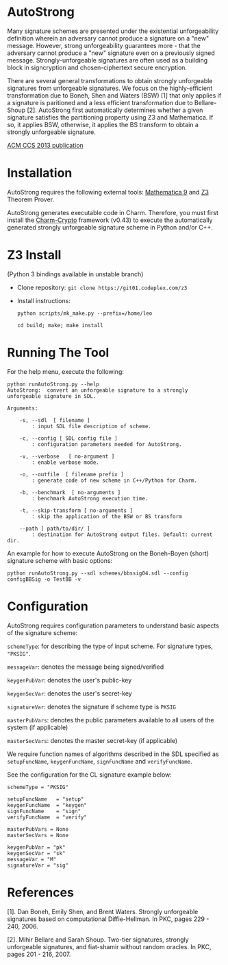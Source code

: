 AutoStrong
===========

Many signature schemes are presented under the existential unforgeability definition wherein an adversary cannot produce a signature on a "new" message. However, strong unforgeability guarantees more - that the adversary cannot produce a "new" signature even on a previously signed message. Strongly-unforgeable signatures are often used as a building block in signcryption and chosen-ciphertext secure encryption. 

There are several general transformations to obtain strongly unforgeable signatures from unforgeable signatures. We focus on the highly-efficient transformation due to Boneh, Shen and Waters (BSW) [1] that only applies if a signature is paritioned and a less efficient transformation due to Bellare-Shoup [2]. AutoStrong first automatically determines whether a given signature satisfies the partitioning property using Z3 and Mathematica. If so, it applies BSW, otherwise, it applies the BS transform to obtain a strongly unforgeable signature.

[ACM CCS 2013 publication](http://dl.acm.org/citation.cfm?id=2516718)

Installation
============

AutoStrong requires the following external tools: [Mathematica 9](http://www.wolfram.com/) and [Z3](https://z3.codeplex.com/) Theorem Prover.

AutoStrong generates executable code in Charm. Therefore, you must first install the [Charm-Crypto](https://github.com/jhuisi/charm/downloads) framework (v0.43) to execute the automatically generated strongly unforgeable signature scheme in Python and/or C++.


Z3 Install 
===========
(Python 3 bindings available in unstable branch)
* Clone repository: `git clone https://git01.codeplex.com/z3` 

* Install instructions:

    `python scripts/mk_make.py --prefix=/home/leo`

    `cd build; make; make install`

Running The Tool
================

For the help menu, execute the following:

	python runAutoStrong.py --help
	AutoStrong:  convert an unforgeable signature to a strongly unforgeable signature in SDL.
	
	Arguments:
	
		-s, --sdl  [ filename ]
			: input SDL file description of scheme.
	
		-c, --config [ SDL config file ]
			: configuration parameters needed for AutoStrong.
	
		-v, --verbose   [ no-argument ]
			: enable verbose mode.
	
		-o, --outfile  [ filename prefix ]
			: generate code of new scheme in C++/Python for Charm.
	
		-b, --benchmark  [ no-arguments ]
			: benchmark AutoStrong execution time.
	
		-t, --skip-transform [ no-arguments ]
			: skip the application of the BSW or BS transform
	
		--path [ path/to/dir/ ]
			: destination for AutoStrong output files. Default: current dir.

An example for how to execute AutoStrong on the Boneh-Boyen (short) signature scheme with basic options:

	python runAutoStrong.py --sdl schemes/bbssig04.sdl --config configBBSig -o TestBB -v


Configuration
=============

AutoStrong requires configuration parameters to understand basic aspects of the signature scheme:

``schemeType``: for describing the type of input scheme. For signature types, ``"PKSIG"``.

``messageVar``: denotes the message being signed/verified 

``keygenPubVar``: denotes the user's public-key

``keygenSecVar``: denotes the user's secret-key 

``signatureVar``: denotes the signature if scheme type is ``PKSIG``

``masterPubVars``: denotes the public parameters available to all users of the system (if applicable)

``masterSecVars``: denotes the master secret-key (if applicable)

We require function names of algorithms described in the SDL specified as ``setupFuncName``, ``keygenFuncName``, ``signFuncName`` and ``verifyFuncName``.

See the configuration for the CL signature example below:

	schemeType = "PKSIG"
	
	setupFuncName 	= "setup"
	keygenFuncName 	= "keygen"
	signFuncName 	= "sign"
	verifyFuncName 	= "verify"
	
	masterPubVars = None
	masterSecVars = None
	
	keygenPubVar = "pk"
	keygenSecVar = "sk" 
	messageVar = "M"
	signatureVar = "sig" 


References
==========

[1]. Dan Boneh, Emily Shen, and Brent Waters. Strongly unforgeable signatures based on computational Diffie-Hellman. In PKC, pages 229 - 240, 2006.

[2]. Mihir Bellare and Sarah Shoup. Two-tier signatures, strongly unforgeable signatures, and fiat-shamir without random oracles. In PKC, pages 201 - 216, 2007.

